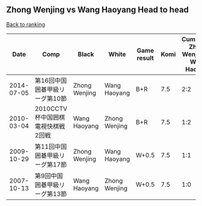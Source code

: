 ## Zhong Wenjing vs Wang Haoyang Head to head

[Back to ranking](../../index.md)




| **Date** | **Comp** | **Black** | **White** | **Game result** | **Komi** | **Cumulative Zhong Wenjing vs Wang Haoyang** | **Zhong Wenjing streak** | **Wang Haoyang streak** | 
| --- | --- | --- | --- | --- | --- | --- | --- | --- |
| 2014-07-05 | 第16回中国囲碁甲級リーグ第10節 | Zhong Wenjing | Wang Haoyang | B+R | 7.5 | 2:2 | 1 | 0 | 
| 2010-03-04 | 2010CCTV杯中国囲棋電視快棋戦2回戦 | Wang Haoyang | Zhong Wenjing | B+R | 7.5 | 1:2 | 0 | 2 | 
| 2009-10-29 | 第11回中国囲碁甲級リーグ第17節 | Zhong Wenjing | Wang Haoyang | W+0.5 | 7.5 | 1:1 | 0 | 1 | 
| 2007-10-13 | 第9回中国囲碁甲級リーグ第13節 | Wang Haoyang | Zhong Wenjing | W+0.5 | 7.5 | 1:0 | 1 | 0 |




